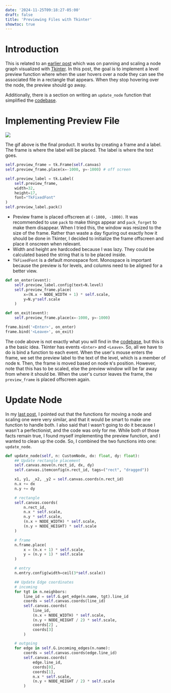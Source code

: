 ```yaml
---
date: '2024-11-25T09:18:27-05:00'
draft: false
title: 'Previewing Files with Tkinter'
showtoc: true
---
```

# Introduction
This is related to an [earlier post](../panning-and-zooming-for-a-node-graph-editor-with-tkinter) which was on panning and scaling a node graph visualized with [Tkinter](https://docs.python.org/3/library/tkinter.html). In this post, the goal is to implement a level preview function where when the user hovers over a node they can see the associated file in a rectangle that appears. When they stop hovering over the node, the preview should go away. 

Additionally, there is a section on writing an `update_node` function that simplified the [codebase](https://github.com/bi3mer/GDM-Editor).

# Implementing Preview File
![](/images/gdm-editor/preview.gif)

The gif above is the final product. It works by creating a frame and a label. The frame is where the label will be placed. The label is where the text goes.

```python
self.preview_frame = tk.Frame(self.canvas)
self.preview_frame.place(x=-1000, y=-1000) # off screen

self.preview_label = tk.Label(
    self.preview_frame, 
    width=32, 
    height=17, 
    font="TkFixedFont"
)
self.preview_label.pack()
```

- Preview frame is placed offscreen at `(-1000, -1000)`. It was recommended to use `pack` to make things appear and `pack_forget` to make them disappear. When I tried this, the window was resized to the size of the frame. Rather than waste a day figuring out exactly how it should be done in Tkinter, I decided to initialize the frame offscreen and place it onscreen when relevant.
- Width and height are hardcoded because I was lazy. They could be calculated based the string that is to be placed inside.
- `TkFixedFont` is a default monospace font. Monospace is important because the preview is for levels, and columns need to be aligned for a better view.

```python
def on_enter(event):
    self.preview_label.config(text=N.level)
    self.preview_frame.place(
        x=(N.x + NODE_WIDTH + 1) * self.scale, 
        y=N.y*self.scale
    )

def on_exit(event):
    self.preview_frame.place(x=-1000, y=-1000)

frame.bind('<Enter>', on_enter)
frame.bind('<Leave>', on_exit)
```

The code above is not exactly what you will find in the [codebase](https://github.com/bi3mer/GDM-Editor), but this is a the basic idea. Tkinter has events `<Enter>` and `<Leave>`. So, all we have to do is bind a function to each event. When the user's mouse enters the frame, we set the preview label to the text of the level, which is a member of node `N`. Then, the frame is moved based on node `N`'s position. However, note that this has to be scaled, else the preview window will be far away from where it should be. When the user's cursor leaves the frame, the `preview_frame` is placed offscreen again.

# Update Node
In my [last post](../panning-and-zooming-for-a-node-graph-editor-with-tkinter#implementing-zooming-in-and-out), I pointed out that the functions for moving a node and scaling one were very similar, and that it would be smart to make one function to handle both. I also said that I wasn't going to do it because I wasn't a perfectionist, and the code was only for me. While both of those facts remain true, I found myself implementing the preview function, and I wanted to clean up the code. So, I combined the two functions into one: `update_node`.

```python
def update_node(self, n: CustomNode, dx: float, dy: float):
    ## Update rectangle placement
    self.canvas.move(n.rect_id, dx, dy)
    self.canvas.itemconfig(n.rect_id, tags=("rect", "dragged"))

    x1, y1, _x2, _y2 = self.canvas.coords(n.rect_id)
    n.x += dx
    n.y += dy

    # rectangle
    self.canvas.coords(
        n.rect_id,
        n.x * self.scale,
        n.y * self.scale,
        (n.x + NODE_WIDTH) * self.scale,
        (n.y + NODE_HEIGHT) * self.scale
    )

    # frame
    n.frame.place(
        x = (n.x + 1) * self.scale,
        y = (n.y + 1) * self.scale
    )

    # entry
    n.entry.config(width=ceil(3*self.scale))

    ## Update Edge coordinates
    # incoming
    for tgt in n.neighbors:
        line_id = self.G.get_edge(n.name, tgt).line_id
        coords = self.canvas.coords(line_id)
        self.canvas.coords(
            line_id, 
            (n.x + NODE_WIDTH) * self.scale, 
            (n.y + NODE_HEIGHT / 2) * self.scale, 
            coords[2] , 
            coords[3]  
        )

    # outgoing
    for edge in self.G.incoming_edges(n.name):
        coords = self.canvas.coords(edge.line_id)
        self.canvas.coords(
            edge.line_id, 
            coords[0],
            coords[1],
            n.x * self.scale,
            (n.y + NODE_HEIGHT / 2) * self.scale
        )
```